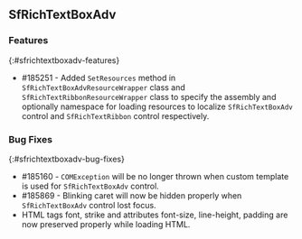 ## SfRichTextBoxAdv

### Features
{:#sfrichtextboxadv-features}
* \#185251 - Added `SetResources` method in `SfRichTextBoxAdvResourceWrapper` class and `SfRichTextRibbonResourceWrapper` class to specify the assembly and optionally namespace for loading resources to localize `SfRichTextBoxAdv` control and `SfRichTextRibbon` control respectively.

### Bug Fixes
{:#sfrichtextboxadv-bug-fixes}
* \#185160 - `COMException` will be no longer thrown when custom template is used for `SfRichTextBoxAdv` control.
* \#185869 - Blinking caret will now be hidden properly when `SfRichTextBoxAdv` control lost focus.
* HTML tags font, strike and attributes font-size, line-height, padding are now preserved properly while loading HTML.